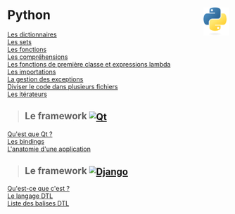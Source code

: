 # **Python** <a href="../"><img align="right" src="../src/images/Python-logo-notext.svg" alt="Python" height="64px"></a>

[Les dictionnaires](../exercises/practice10)  
[Les sets](../exercises/practice11)  
[Les fonctions](../exercises/practice12)  
[Les compréhensions](../exercises/practice15)  
[Les fonctions de première classe et expressions lambda](../exercises/practice16)  
[Les importations](../exercises/practice18)  
[La gestion des exceptions](../exercises/practice19)  
[Diviser le code dans plusieurs fichiers](../exercises/practice21)  
[Les itérateurs](../exercises/practice22)  

> ## **Le framework** <a href="qt"><img align="center" src="https://upload.wikimedia.org/wikipedia/commons/thumb/8/81/Qt_logo_neon_2022.svg/langfr-2560px-Qt_logo_neon_2022.svg.png" alt="Qt" widht="auto" height="36px"></a>

[Qu'est que Qt ?](qt "Qu'est que le framework Qt")  
[Les bindings](qt/bindings "Les bindings")  
[L'anatomie d'une application](qt/anatomyOfAnApp "L'anatomie d'une application Qt")

> ## **Le framework** <a href="django"><img align="center" src="https://www.djangoproject.com/m/img/logos/django-logo-negative.svg" alt="Django" height="36px"></a>


[Qu'est-ce que c'est ?](django "Qu'est-ce que Django ?")  
[Le langage DTL](django/dtl/ "Le langage de gabarits de Django")  
[Liste des balises DTL](django/dtl/balises "La liste des balises DTL")  
<!-- [L'ORM](orm "Object-Relational Mapping") <kbd>**Wip**</kbd>   -->

<!-- <div align="center">
<a href="../"><img src="../src/images/snake1.jpg" alt="Python" ></a> -->